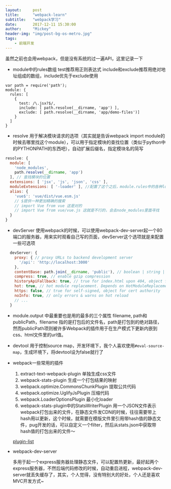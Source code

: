 ```yaml
---
layout:     post
title:      "webpack-learn"
subtitle:   "webpack学习"
date:       2017-12-11 15:30:00
author:     "Mickey"
header-img: "img/post-bg-os-metro.jpg"
tags:
    - 前端开发
---
```


虽然之前也会用webpack，但是没有系统的过一遍API，这里记录一下

* module中的rules数组 test推荐用正则表达式 include和exclude推荐用绝对地址组成的数组，include优先于exclude使用

```
var path = require('path');
module: {
  rules: [
    {
      test: /\.jsx?$/,
      include: [ path.resolve(__dirname, 'app') ],
      exclude: [ path.resolve(__dirname, 'app/demo-files')]
    }
  ]
}
```

* resolve 用于解决模块请求的选项（其实就是告诉webpack import module的时候去哪里找这个module），可以用于指定模块的查找位置（类似于python中的PYTHONPATH的东西吧），自动扩展后缀名，指定模块名的简写

```js
resolve: {
  module: [
    'node_modules',
    path.resolve(__dirname, 'app')
  ], // 查找模块的位置
  extensions: [ 'jsx', 'js', 'json', 'css' ],
  moduleExtensions: [ '-loader' ], //配置了这个之后，module.rules中的各种loader的引用就不用添加'-loader'后缀了
  alias: {
    'vue$': 'vue/dist/vue.esm.js'
    // $提供一种更加精确的搜索
    // import Vue from vue 这是对的
    // import Vue from vue/vue.js 这就是不行的，会去node_modules里面寻找
  }
}
```

* devServer 使用webpack的时候，可以使用webpack-dev-server起一个80端口的服务器，用来实时观看自己写的页面，devServer这个选项就是来配置一些可选项

```js
  devServer: {
    proxy: { // proxy URLs to backend development server
      '/api': 'http://localhost:3000'
    },
    contentBase: path.join(__dirname, 'public'), // boolean | string | array, static file location
    compress: true, // enable gzip compression
    historyApiFallback: true, // true for index.html upon 404, object for multiple paths
    hot: true, // hot module replacement. Depends on HotModuleReplacementPlugin
    https: false, // true for self-signed, object for cert authority
    noInfo: true, // only errors & warns on hot reload
    // ...
  }
```

* module.output 中最重要也是用的最多的三个属性 filename, path和publicPath，filename 指的是打包后的文件名，path是打包到的绝对路径，然而publicPath项则被许多Webpack的插件用于在生产模式下更新内嵌到css、html文件里的url值。

* devtool 用于控制source map，开发环境下，我个人喜欢使用`#eval-source-map`，生成环境下，将devtool设为false就行了

* webpack一些常用的插件

  1. extract-text-webpack-plugin 单独生成css文件
  2. webpack-stats-plugin 生成一个打包结果的映射
  3. webpack.optimize.CommonsChunkPlugin 提取公共代码
  4. webpack.optimize.UglifyJsPlugin 压缩代码
  5. webpack.LoaderOptionsPlugin 最小化loader
  6. webpack-stats-plugin中的StatsWriterPlugin 用一个JSON文件表示webpack打包出来的文件，在静态文件发CDN的时候，往往需要带上hash用以更新，这个时候，就需要在模版文件里引用带hash值的静态文件，pug开发的话，可以自定义一个filter，然后从stats.json中获取带hash值的打包出来的文件～

  [plugin-list](https://webpack.js.org/plugins/)

* webpack-dev-server

  多用于起一个express服务器处理静态文件，可以配置热更新，最好起两个express服务器，不然后端代码修改的时候，自动重启进程，webpack-dev-server就丢失缓存了，其实，个人觉得，没有特别大的好处，个人还是喜欢MVC开发方式~
